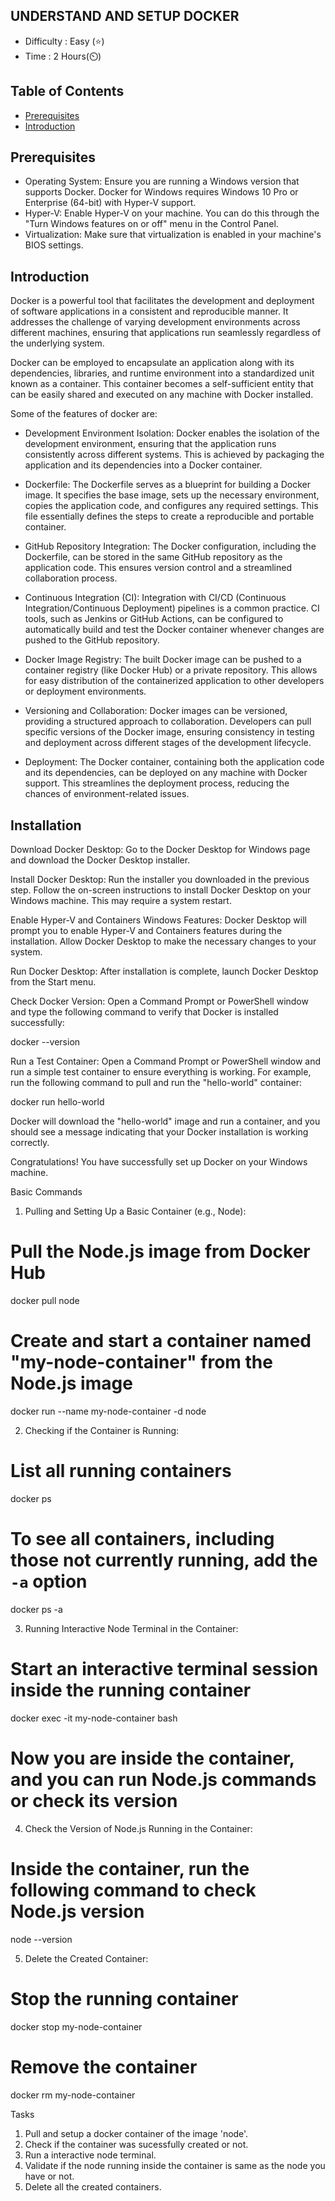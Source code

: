 
## UNDERSTAND AND SETUP DOCKER

- Difficulty : Easy (⭐)
- Time : 2 Hours(⏲️)

## Table of Contents
- [Prerequisites](#Prerequisites)
- [Introduction](#introduction)


## Prerequisites
- Operating System: Ensure you are running a Windows version that supports Docker. Docker for Windows requires Windows 10 Pro or Enterprise (64-bit) with Hyper-V support.
- Hyper-V: Enable Hyper-V on your machine. You can do this through the "Turn Windows features on or off" menu in the Control Panel.
- Virtualization: Make sure that virtualization is enabled in your machine's BIOS settings.

## Introduction

Docker is a powerful tool that facilitates the development and deployment of software applications in a consistent and reproducible manner. It addresses the challenge of varying development environments across different machines, ensuring that applications run seamlessly regardless of the underlying system.

Docker can be employed to encapsulate an application along with its dependencies, libraries, and runtime environment into a standardized unit known as a container. This container becomes a self-sufficient entity that can be easily shared and executed on any machine with Docker installed.

Some of the features of docker are:

- Development Environment Isolation:
Docker enables the isolation of the development environment, ensuring that the application runs consistently across different systems. This is achieved by packaging the application and its dependencies into a Docker container.

- Dockerfile:
The Dockerfile serves as a blueprint for building a Docker image. It specifies the base image, sets up the necessary environment, copies the application code, and configures any required settings. This file essentially defines the steps to create a reproducible and portable container.

- GitHub Repository Integration:
The Docker configuration, including the Dockerfile, can be stored in the same GitHub repository as the application code. This ensures version control and a streamlined collaboration process.

- Continuous Integration (CI):
Integration with CI/CD (Continuous Integration/Continuous Deployment) pipelines is a common practice. CI tools, such as Jenkins or GitHub Actions, can be configured to automatically build and test the Docker container whenever changes are pushed to the GitHub repository.

- Docker Image Registry:
The built Docker image can be pushed to a container registry (like Docker Hub) or a private repository. This allows for easy distribution of the containerized application to other developers or deployment environments.

- Versioning and Collaboration:
Docker images can be versioned, providing a structured approach to collaboration. Developers can pull specific versions of the Docker image, ensuring consistency in testing and deployment across different stages of the development lifecycle.

- Deployment:
The Docker container, containing both the application code and its dependencies, can be deployed on any machine with Docker support. This streamlines the deployment process, reducing the chances of environment-related issues.

## Installation
Download Docker Desktop:
Go to the Docker Desktop for Windows page and download the Docker Desktop installer.

Install Docker Desktop:
Run the installer you downloaded in the previous step. Follow the on-screen instructions to install Docker Desktop on your Windows machine. This may require a system restart.

Enable Hyper-V and Containers Windows Features:
Docker Desktop will prompt you to enable Hyper-V and Containers features during the installation. Allow Docker Desktop to make the necessary changes to your system.

Run Docker Desktop:
After installation is complete, launch Docker Desktop from the Start menu.

Check Docker Version:
Open a Command Prompt or PowerShell window and type the following command to verify that Docker is installed successfully:

docker --version

Run a Test Container:
Open a Command Prompt or PowerShell window and run a simple test container to ensure everything is working. For example, run the following command to pull and run the "hello-world" container:

docker run hello-world

Docker will download the "hello-world" image and run a container, and you should see a message indicating that your Docker installation is working correctly.

Congratulations! You have successfully set up Docker on your Windows machine.

Basic Commands

1. Pulling and Setting Up a Basic Container (e.g., Node):

# Pull the Node.js image from Docker Hub
docker pull node

# Create and start a container named "my-node-container" from the Node.js image
docker run --name my-node-container -d node

2. Checking if the Container is Running:

# List all running containers
docker ps

# To see all containers, including those not currently running, add the `-a` option
docker ps -a

3. Running Interactive Node Terminal in the Container:

# Start an interactive terminal session inside the running container
docker exec -it my-node-container bash

# Now you are inside the container, and you can run Node.js commands or check its version

4. Check the Version of Node.js Running in the Container:

# Inside the container, run the following command to check Node.js version
node --version

5. Delete the Created Container:

# Stop the running container
docker stop my-node-container

# Remove the container
docker rm my-node-container


Tasks

1. Pull and setup a docker container of the image 'node'.
2. Check if the container was sucessfully created or not.
3. Run a interactive node terminal. 
4. Validate if the node running inside the container is same as the node you have 
    or not.
5. Delete all the created containers.
